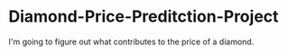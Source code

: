 # Diamond-Price-Preditction-Project
I'm going to figure out what contributes to the price of a diamond.
